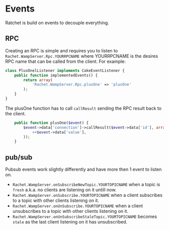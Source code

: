 Events
======

Ratchet is build on events to decouple everything. 

## RPC ##

Creating an RPC is simple and requires you to listen to `Rachet.WampServer.Rpc.YOURRPCNAME` where YOURRPCNAME is the desires RPC name that can be called from the client. For example:

```php
class PlusOnelListener implements CakeEventListener {
    public function implementedEvents() {
        return array(
            'Rachet.WampServer.Rpc.plusOne' => 'plusOne'
        );
    }
}
```

The plusOne function has to call `callResult` sending the RPC result back to the client.

```php
	public function plusOne($event) {
		$event->data['connection']->callResult($event->data['id'], array(
			++$event->data['value'],
		));
	}
```

## pub/sub ##

Pubsub events work slightly differently and have more then 1 event to listen on.

- `Rachet.WampServer.onSubscribeNewTopic.YOURTOPICNAME` when a topic is `fresh` a.k.a. no clients are listening on it untill now.
- `Rachet.WampServer.onSubscribe.YOURTOPICNAME` when a client subscribes to a topic with other clients listening on it.
- `Rachet.WampServer.onUnSubscribe.YOURTOPICNAME` when a client unsubscribes to a topic with other clients listening on it.
- `Rachet.WampServer.onUnSubscribeStaleTopic.YOURTOPICNAME` becomes `stale` as the last client listening on it has unsubscribed.